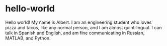 # hello-world

Hello world!
My name is Albert. I am an engineering student who loves pizza and tacos, like any normal person, and I am almost quintilingual. 
I can talk in Spanish and English, and am fine communicating in Russian, MATLAB, and Python. 
